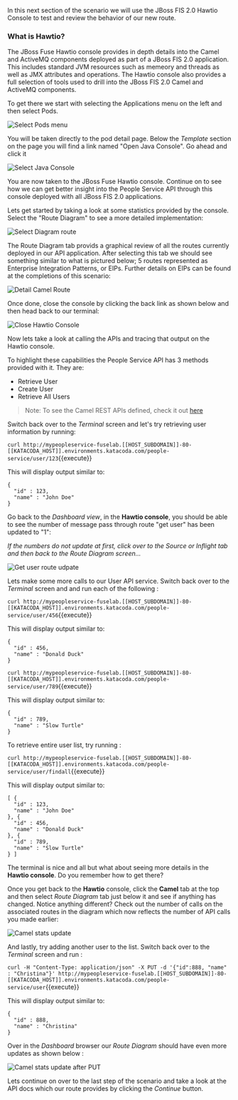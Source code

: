 In this next section of the scenario we will use the JBoss FIS 2.0 Hawtio Console to test and review the behavior of our new route.  

### What is Hawtio? 
The JBoss Fuse Hawtio console provides in depth details into the Camel and ActiveMQ components deployed as part of a JBoss FIS 2.0 application. This includes standard JVM resources such as memeory and threads as well as JMX attributes and operations. The Hawtio console also provides a full selection of tools used to drill into the JBoss FIS 2.0 Camel and ActiveMQ components.

To get there we start with selecting the Applications menu on the left and then select Pods.

![Select Pods menu](../../assets/intro-openshift/fis-deploy-app/04-step1-select-pod.png)

You will be taken directly to the pod detail page. Below the *Template* section on the page you will find a link named "Open Java Console". Go ahead and click it

![Select Java Console](../../assets/intro-openshift/fis-deploy-app/04-select-java-console.png)

You are now taken to the JBoss Fuse Hawtio console. Continue on to see how we can get better insight into the People Service API through this console deployed with all JBoss FIS 2.0 applications.

Lets get started by taking a look at some statistics provided by the console.  Select the "Route Diagram" to see a more detailed implementation:

![Select Diagram route](../../assets/intro-openshift/fis-deploy-app/04-select-diagram-route.png)

The Route Diagram tab provids a graphical review of all the routes currently deployed in our API application.  After selecting this tab we should see something similar to what is pictured below; 5 routes represented as Enterprise Integration Patterns, or EIPs. Further details on EIPs can be found at the completions of this scenario:

![Detail Camel Route](../../assets/intro-openshift/fis-deploy-app/04-detail-camel-route.png)

Once done, close the console by clicking the back link as shown below and then head back to our terminal:

![Close Hawtio Console](../../assets/intro-openshift/fis-deploy-app/04-hawtio-back-link.png)


Now lets take a look at calling the APIs and tracing that output on the Hawtio console.

To highlight these capabilities the People Service API has 3 methods provided with it. They are:

- Retrieve User
- Create User  
- Retrieve All Users

> Note: To see the Camel REST APIs defined, check it out [here](https://github.com/jbossdemocentral/katacoda-fuse-getting-started/blob/master/src/main/resources/spring/camel-context.xml)

Switch back over to the _Terminal_ screen and let's try retrieving user information by running:

``curl http://mypeopleservice-fuselab.[[HOST_SUBDOMAIN]]-80-[[KATACODA_HOST]].environments.katacoda.com/people-service/user/123``{{execute}}

This will display output similar to:

```
{
  "id" : 123,
  "name" : "John Doe"
}
```
Go back to the _Dashboard view_, in the **Hawtio console**, you should be able to see the number of message pass through route "get user" has been updated to "1":

_If the numbers do not update at first, click over to the Source or Inflight tab and then back to the Route Diagram screen..._

![Get user route udpate](../../assets/intro-openshift/fis-deploy-app/04-get-user-route-update.png)


Lets make some more calls to our User API service.  Switch back over to the _Terminal_ screen and and run each of the following :

``curl http://mypeopleservice-fuselab.[[HOST_SUBDOMAIN]]-80-[[KATACODA_HOST]].environments.katacoda.com/people-service/user/456``{{execute}}

This will display output similar to:

```
{
  "id" : 456,
  "name" : "Donald Duck"
}
```

``curl http://mypeopleservice-fuselab.[[HOST_SUBDOMAIN]]-80-[[KATACODA_HOST]].environments.katacoda.com/people-service/user/789``{{execute}}

This will display output similar to:

```
{
  "id" : 789,
  "name" : "Slow Turtle"
}
```

To retrieve entire user list, try running :

``curl http://mypeopleservice-fuselab.[[HOST_SUBDOMAIN]]-80-[[KATACODA_HOST]].environments.katacoda.com/people-service/user/findall``{{execute}}

This will display output similar to:

```
[ {
  "id" : 123,
  "name" : "John Doe"
}, {
  "id" : 456,
  "name" : "Donald Duck"
}, {
  "id" : 789,
  "name" : "Slow Turtle"
} ]
```

The terminal is nice and all but what about seeing more details in the **Hawtio console**. Do you remember how to get there? 

Once you get back to the **Hawtio** console, click the **Camel** tab at the top and then select _Route Diagram_ tab just below it and see if anything has changed. Notice anything different?  Check out the number of calls on the associated routes in the diagram which now reflects the number of API calls you made earlier:

![Camel stats update](../../assets/intro-openshift/fis-deploy-app/04-camel-stats-update.png)

And lastly, try adding another user to the list.  Switch back over to the _Terminal_ screen and run :

``curl -H "Content-Type: application/json" -X PUT -d '{"id":888, "name" : "Christina"}' http://mypeopleservice-fuselab.[[HOST_SUBDOMAIN]]-80-[[KATACODA_HOST]].environments.katacoda.com/people-service/user``{{execute}}

This will display output similar to:

```
{
  "id" : 888,
  "name" : "Christina"
}
```
Over in the _Dashboard_ browser our _Route Diagram_ should have even more updates as shown below :

![Camel stats update after PUT](../../assets/intro-openshift/fis-deploy-app/04-camel-stats-update-put.png)

Lets continue on over to the last step of the scenario and take a look at the API docs which our route provides by clicking the _Continue_ button.
